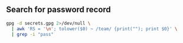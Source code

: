 ## Search for password record
```bash
gpg -d secrets.gpg 2>/dev/null \
  | awk 'RS = '\n'; tolower($0) ~ /team/ {print(""); print $0}' \
  | grep -i "pass"
```
